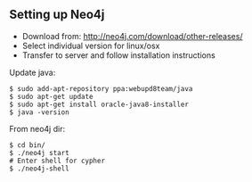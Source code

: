 
## Setting up Neo4j

* Download from: http://neo4j.com/download/other-releases/
* Select individual version for linux/osx
* Transfer to server and follow installation instructions

Update java:

~~~
$ sudo add-apt-repository ppa:webupd8team/java
$ sudo apt-get update
$ sudo apt-get install oracle-java8-installer
$ java -version
~~~

From neo4j dir:

~~~
$ cd bin/
$ ./neo4j start
# Enter shell for cypher
$ ./neo4j-shell
~~~